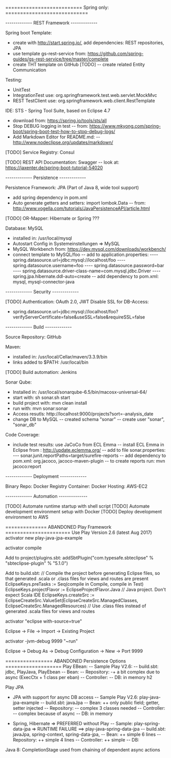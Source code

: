 ========================== Spring only: ============================

------------- REST Framework -------------

Spring boot Template: 
- create with http://start.spring.io/, add dependencies: REST repositories, JPA
- use template gs-rest-service from: https://github.com/spring-guides/gs-rest-service/tree/master/complete
- create THT template on GitHub
[TODO] -- create related Entity Communication

Testing:
- UnitTest
- IntegrationTest use: org.springframework.test.web.servlet.MockMvc
- REST TestClient use: org.springframework.web.client.RestTemplate

IDE: STS - Spring Tool Suite, based on Eclipse 4.7
- download from: https://spring.io/tools/sts/all
- Stop DEBUG logging in test
-- from: https://www.mkyong.com/spring-boot/spring-boot-test-how-to-stop-debug-logs/
- Add Markdown Editor for README.md:
-- http://www.nodeclipse.org/updates/markdown/

[TODO] Service Registry: Consul

[TODO] REST API Documentation: Swagger
-- look at: https://jaxenter.de/spring-boot-tutorial-54020

------------- Persistence -------------

Persistence Framework: JPA (Part of Java 8, wide tool support)
- add spring dependency in pom.xml
- Auto generate getters and setters: import lombok.Data
-- from: http://www.vogella.com/tutorials/JavaPersistenceAPI/article.html

[TODO] OR-Mapper: Hibernate or Spring ???

Database: MySQL
- installed in: /usr/local/mysql
- Autostart Config in Systemeinstellungen => MySQL
- MySQL Workbench from: https://dev.mysql.com/downloads/workbench/
- connect template to MySQL/foo
-- add to application.properties:
---- spring.datasource.url=jdbc:mysql://localhost/foo
---- spring.datasource.username=foo
---- spring.datasource.password=bar
---- spring.datasource.driver-class-name=com.mysql.jdbc.Driver
---- spring.jpa.hibernate.ddl-auto=create
-- add dependency to pom.xml: mysql, mysql-connector-java

------------- Security -------------

[TODO] Authentication: OAuth 2.0, JWT
Disable SSL for DB-Access:
- spring.datasource.url=jdbc:mysql://localhost/foo?verifyServerCertificate=false&useSSL=false&requireSSL=false

------------- Build -------------

Source Repository: GitHub

Maven:
- installed in: /usr/local/Cellar/maven/3.3.9/bin
- links added to $PATH: /usr/local/bin

[TODO] Build automation: Jenkins

Sonar Qube:
- Installed in: /usr/local/sonarqube-6.5/bin/macosx-universal-64/
- start with: sh sonar.sh start
- build project with: mvn clean install
- run with: mvn sonar:sonar
- Access resutls: http://localhost:9000/projects?sort=-analysis_date 
- change DB to MySQL
-- created schema "sonar"
-- create user "sonar", "sonar_db"

Code Coverage:
- include test results: use JaCoCo from ECL Emma
-- install ECL Emma in Eclipse from : http://update.eclemma.org/ 
-- add to file sonar.properties:
--- sonar.junit.reportPaths=target/surefire-reports
-- add dependency to pom.xml: org.jacoco, jacoco-maven-plugin
-- to create reports run: mvn jacoco:report 

------------- Deployment -------------

Binary Repo: Docker Registry
Container: Docker
Hosting:  AWS-EC2

------------- Automation --------------

[TODO] Automate runtime startup with shell script
[TODO] Automate development environment setup with Docker
[TODO] Deploy development environment to AWS


============== ABANDONED Play Framework ======================
Use Play Version 2.6 (latest Aug 2017)
activator new play-java-jpa-example

activator compile

Add to project/plugins.sbt:
addSbtPlugin("com.typesafe.sbteclipse" % "sbteclipse-plugin" % "5.1.0")

Add to build.sbt:
// Compile the project before generating Eclipse files, so that generated .scala or .class files for views and routes are present
EclipseKeys.preTasks := Seq(compile in Compile, compile in Test)
EclipseKeys.projectFlavor := EclipseProjectFlavor.Java           // Java project. Don't expect Scala IDE
EclipseKeys.createSrc := EclipseCreateSrc.ValueSet(EclipseCreateSrc.ManagedClasses, EclipseCreateSrc.ManagedResources)  // Use .class files instead of generated .scala files for views and routes

activator "eclipse with-source=true"

Eclipse -> File -> Import -> Existing Project

activator -jvm-debug 9999 "~run"

Eclipse -> Debug As -> Debug Configuration -> New -> Port 9999

================ ABANDONED Persistence Options ===================
Play EBean:
-- Sample Play V2.6: 
-- build.sbt: jdbc, PlayJava, PlayEbean
-- Bean: 
-- Repository: -+ a bit complex due to async (ExecCtx + 1 class per eban)
-- Controller: 
-- DB: in memory h2

Play JPA
- JPA with support for async DB access
-- Sample Play V2.6: play-java-jpa-example
-- build.sbt: javaJpa
-- Bean: ++ only public field; getter, setter injected
-- Repository: -- complex 3 classes needed
-- Controller: -- complex because of async
-- DB: in memory

- Spring, Hibernate => PREFERRED without Play
-- Sample: play-spring-data-jpa => RUNTIME FAILURE
==> play-java-spring-data-jpa
-- build.sbt: javaJpa, spring-context, spring-data-jpa, 
-- Bean: ++ simple 6 lines
-- Repository: ++ simple 4 lines
-- Controller: ++ simple
-- DB: 

Java 8: CompletionStage used from chaining of dependent async actions



